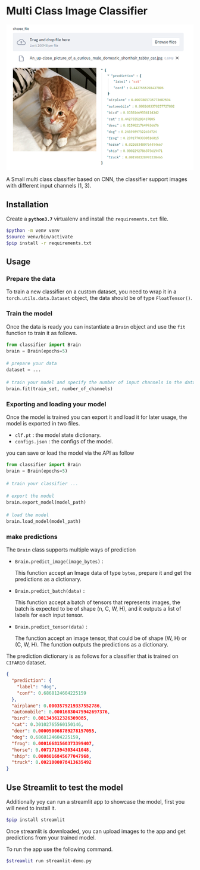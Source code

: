 # Multi Class Image Classifier

![streamlit-app](assets/streamlit-app.png)

A Small multi class classifier based on CNN, the classifier support images with different input channels (1, 3).

## Installation

Create a **`python3.7`** virtualenv and install the `requirements.txt` file.

```bash
$python -m venv venv
$source venv/bin/activate
$pip install -r requirements.txt
```

## Usage

### Prepare the data

To train a new classifier on a custom dataset, you need to wrap it in a `torch.utils.data.Dataset` object, the data should be of type `FloatTensor()`.

### Train the model

Once the data is ready you can instantiate a `Brain` object and use the `fit` function to train it as follows.

```python
from classifier import Brain
brain = Brain(epochs=5)

# prepare your data
dataset = ...

# train your model and specify the number of input channels in the dataset
brain.fit(train_set, number_of_channels)
```

### Exporting and loading your model

Once the model is trained you can export it and load it for later usage, the model is exported in two files.

- `clf.pt` : the model state dictionary.
- `configs.json` : the configs of the model.

you can save or load the model via the API as follow

```python
from classifier import Brain
brain = Brain(epochs=5)

# train your classifier ...

# export the model
brain.export_model(model_path)

# load the model
brain.load_model(model_path)
```

### make predictions

The `Brain` class supports multiple ways of prediction

- `Brain.predict_image(image_bytes)` :

  This function accept an Image data of type `bytes`, prepare it and get the predictions as a dictionary.

- `Brain.predict_batch(data)` :

  This function accept a batch of tensors that represents images, the batch is expected to be of shape (n, C, W, H), and it outputs a list of labels for each input tensor.

- `Brain.predict_tensor(data)` :

  The function accept an image tensor, that could be of shape (W, H) or (C, W, H). The function outputs the predictions as a dictionary.

The prediction dictionary is as follows for a classifier that is trained on `CIFAR10` dataset.

```json
{
  "prediction": {
    "label": "dog",
    "conf": 0.6868124604225159
  },
  "airplane": 0.0003579219337552786,
  "automobile": 0.00016830475942697376,
  "bird": 0.001343612326309085,
  "cat": 0.30102765560150146,
  "deer": 0.000050068789278157055,
  "dog": 0.6868124604225159,
  "frog": 0.00016681560373399407,
  "horse": 0.007171394303441048,
  "ship": 0.0008016845677047968,
  "truck": 0.0021000078413635492
}
```

## Use Streamlit to test the model

Additionally yoy can run a streamlit app to showcase the model, first you will need to install it.

```bash
$pip install streamlit
```

Once streamlit is downloaded, you can upload images to the app and get predictions from your trained model.

To run the app use the following command.

```bash
$streamlit run streamlit-demo.py
```
